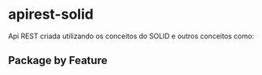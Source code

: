 # apirest-solid
Api REST criada utilizando os conceitos do SOLID e outros conceitos como:
## Package by Feature
